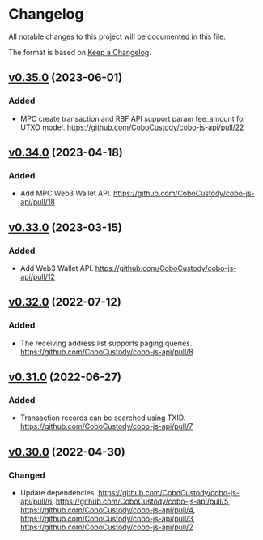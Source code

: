 # Changelog

All notable changes to this project will be documented in this file.

The format is based on [Keep a Changelog](https://keepachangelog.com/en/1.0.0/).

## [v0.35.0] (2023-06-01)
[v0.35.0]: https://github.com/CoboCustody/cobo-js-api/compare/v0.34.0...v0.35.0
### Added
- MPC create transaction and RBF API support param fee_amount for UTXO model. https://github.com/CoboCustody/cobo-js-api/pull/22

## [v0.34.0] (2023-04-18)
[v0.34.0]: https://github.com/CoboCustody/cobo-js-api/compare/v0.33.0...v0.34.0
### Added
- Add MPC Web3 Wallet API. https://github.com/CoboCustody/cobo-js-api/pull/18

## [v0.33.0] (2023-03-15)
[v0.33.0]: https://github.com/CoboCustody/cobo-js-api/compare/v0.32.0...v0.33.0
### Added
- Add Web3 Wallet API. https://github.com/CoboCustody/cobo-js-api/pull/12

## [v0.32.0] (2022-07-12)
[v0.32.0]: https://github.com/CoboCustody/cobo-js-api/compare/v0.31.0...v0.32.0

### Added
- The receiving address list supports paging queries. https://github.com/CoboCustody/cobo-js-api/pull/8


## [v0.31.0] (2022-06-27)
[v0.31.0]: https://github.com/CoboCustody/cobo-js-api/compare/v0.30.0...v0.31.0

### Added 
- Transaction records can be searched using TXID. https://github.com/CoboCustody/cobo-js-api/pull/7


## [v0.30.0] (2022-04-30)
[v0.30.0]: https://github.com/CoboCustody/cobo-js-api/compare/v0.29.0...v0.30.0

### Changed
- Update dependencies. https://github.com/CoboCustody/cobo-js-api/pull/6, https://github.com/CoboCustody/cobo-js-api/pull/5, https://github.com/CoboCustody/cobo-js-api/pull/4, https://github.com/CoboCustody/cobo-js-api/pull/3, https://github.com/CoboCustody/cobo-js-api/pull/2




